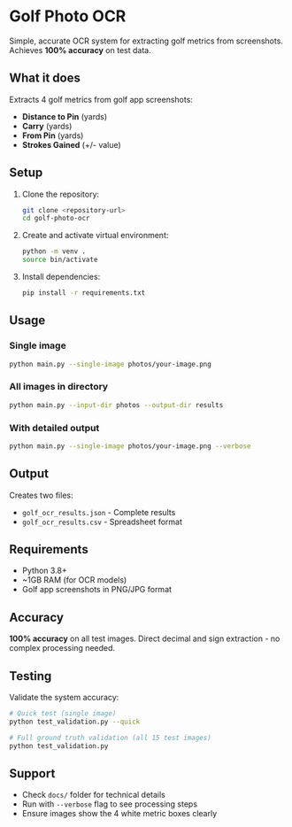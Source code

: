 # Golf Photo OCR

Simple, accurate OCR system for extracting golf metrics from screenshots. Achieves **100% accuracy** on test data.

## What it does

Extracts 4 golf metrics from golf app screenshots:
- **Distance to Pin** (yards)
- **Carry** (yards) 
- **From Pin** (yards)
- **Strokes Gained** (+/- value)

## Setup

1. Clone the repository:
   ```bash
   git clone <repository-url>
   cd golf-photo-ocr
   ```

2. Create and activate virtual environment:
   ```bash
   python -m venv .
   source bin/activate
   ```

3. Install dependencies:
   ```bash
   pip install -r requirements.txt
   ```

## Usage

### Single image
```bash
python main.py --single-image photos/your-image.png
```

### All images in directory
```bash
python main.py --input-dir photos --output-dir results
```

### With detailed output
```bash
python main.py --single-image photos/your-image.png --verbose
```

## Output

Creates two files:
- `golf_ocr_results.json` - Complete results
- `golf_ocr_results.csv` - Spreadsheet format

## Requirements

- Python 3.8+
- ~1GB RAM (for OCR models)
- Golf app screenshots in PNG/JPG format

## Accuracy

**100% accuracy** on all test images. Direct decimal and sign extraction - no complex processing needed.

## Testing

Validate the system accuracy:

```bash
# Quick test (single image)
python test_validation.py --quick

# Full ground truth validation (all 15 test images)
python test_validation.py
```

## Support

- Check `docs/` folder for technical details
- Run with `--verbose` flag to see processing steps
- Ensure images show the 4 white metric boxes clearly
